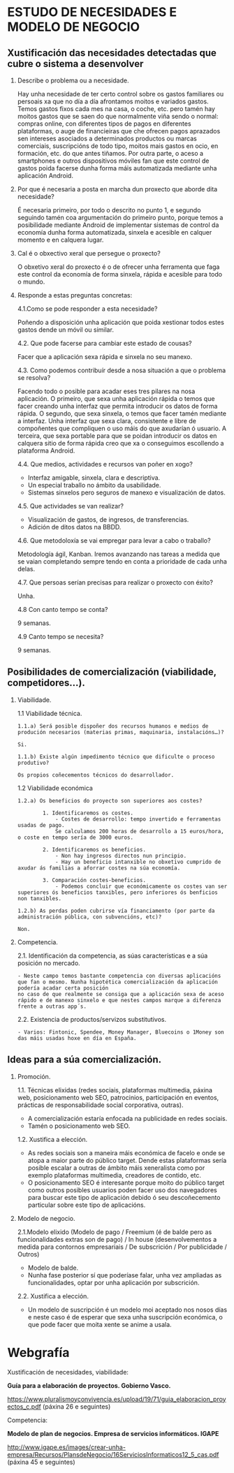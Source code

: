 # ESTUDO DE NECESIDADES E MODELO DE NEGOCIO

## Xustificación das necesidades detectadas que cubre o sistema a desenvolver
1.	Describe o problema ou a necesidade.

    Hay unha necesidade de ter certo control sobre os gastos familiares ou persoais xa que no día a día afrontamos moitos e variados gastos. Temos gastos fixos cada mes na casa, o coche, etc. pero
    tamén hay moitos gastos que se saen do que normalmente viña sendo o normal: compras online, con diferentes tipos de pagos en diferentes plataformas, o auge de financieiras que che ofrecen pagos
    aprazados sen intereses asociados a determinados productos ou marcas comerciais, suscripcións de todo tipo, moitos mais gastos en ocio, en formación, etc. do que antes tiñamos.
    Por outra parte, o aceso a smartphones e outros dispositivos móviles fan que este control de gastos poida facerse dunha forma máis automatizada mediante unha aplicación Android.

2.	Por que é necesaria a posta en marcha dun proxecto que aborde dita necesidade?

    É necesaria primeiro, por todo o descrito no punto 1, e segundo seguindo tamén coa argumentación do primeiro punto, porque temos a posibilidade mediante Android de implementar sistemas de control
    da economía dunha forma automatizada, sinxela e acesible en calquer momento e en calquera lugar.

3.	Cal é o obxectivo xeral que persegue o proxecto?

    O obxetivo xeral do proxecto é o de ofrecer unha ferramenta que faga este control da economía de forma sinxela, rápida e acesible para todo o mundo.

4.	Responde a estas preguntas concretas:

    4.1.Como se pode responder a esta necesidade?

    Poñendo a disposición unha aplicación que poida xestionar todos estes gastos dende un móvil ou similar.
    
    4.2. Que pode facerse para cambiar este estado de cousas?

    Facer que a aplicación sexa rápida e sinxela no seu manexo.
    
    4.3. Como podemos contribuír desde a nosa situación a que o problema se resolva? 

    Facendo todo o posible para acadar eses tres pilares na nosa aplicación. O primeiro, que sexa unha aplicación rápida o temos que facer creando unha interfaz que permita introducir os datos de forma
    rápida. O segundo, que sexa sinxela, o temos que facer tamén mediante a interfaz. Unha interfaz que sexa clara, consistente e libre de compoñentes que compliquen o uso máis do que axudarían ó usuario.
    A terceira, que sexa portable para que se poidan introducir os datos en calquera sitio de forma rápida creo que xa o conseguimos escollendo a plataforma Android.
    
    4.4. Que medios, actividades e recursos van poñer en xogo? 

    - Interfaz amigable, sinxela, clara e descriptiva.
    - Un especial traballo no ámbito da usabilidade.
    - Sistemas sinxelos pero seguros de manexo e visualización de datos.
    
    4.5. Que actividades se van realizar? 

    - Visualización de gastos, de ingresos, de transferencias.
    - Adición de ditos datos na BBDD.
    
    4.6. Que metodoloxía se vai empregar para levar a cabo o traballo?

    Metodología ágil, Kanban.
    Iremos avanzando nas tareas a medida que se vaian completando sempre tendo en conta a prioridade de cada unha delas.
    
    4.7. Que persoas serían precisas para realizar o proxecto con éxito? 

    Unha.
    
    4.8 Con canto tempo se conta? 

    9 semanas.
    
    4.9 Canto tempo se necesita?

    9 semanas.

## Posibilidades de comercialización (viabilidade, competidores…).
1.	Viabilidade.

    1.1	Viabilidade técnica.
    
        1.1.a) Será posible dispoñer dos recursos humanos e medios de produción necesarios (materias primas, maquinaria, instalacións…)?

        Si.
        
        1.1.b) Existe algún impedimento técnico que dificulte o proceso produtivo?

        Os propios coñecementos técnicos do desarrollador.
        
    1.2	Viabilidade económica
    
        1.2.a) Os beneficios do proyecto son superiores aos costes?

                1. Identificaremos os costes.
                    - Costes de desarrollo: tempo invertido e ferramentas usadas de pago.
                    Se calculamos 200 horas de desarrollo a 15 euros/hora, o coste en tempo sería de 3000 euros.

                2. Identificaremos os beneficios.
                    - Non hay ingresos directos nun principio.
                    - Hay un beneficio intanxible no obxetivo cumprido de axudar ás familias a aforrar costes na súa economía.

                3. Comparación costes-beneficios.
                    - Podemos concluir que económicamente os costes van ser superiores ós beneficios tanxibles, pero inferiores ós benficios non tanxibles.
        
        1.2.b) As perdas poden cubrirse vía financiamento (por parte da administración pública, con subvencións, etc)?

        Non.

        
2.	Competencia.

    2.1. Identificación da competencia, as súas características e a súa posición no mercado.

        - Neste campo temos bastante competencia con diversas aplicacións que fan o mesmo. Nunha hipotética comercialización da aplicación podería acadar certa posición
        no caso de que realmente se consiga que a aplicación sexa de aceso rápido e de manexo sinxelo e que nestes campos marque a diferenza frente a outras app´s.
    
    2.2. Existencia de productos/servizos substitutivos.

        - Varios: Fintonic, Spendee, Money Manager, Bluecoins o 1Money son das máis usadas hoxe en día en España.

## Ideas para a súa comercialización.
1.	Promoción.

    1.1.	Técnicas elixidas (redes sociais, plataformas multimedia, páxina web, posicionamento web SEO, patrocinios, participación en eventos, prácticas de responsabilidade social corporativa, outras).

    - A comercialización estaría enfocada na publicidade en redes sociais.
    - Tamén o posicionamento web SEO.
    
    1.2.	Xustifica a elección.

    - As redes sociais son a maneira máis económica de facelo e onde se atopa a maior parte do público target.
    Dende estas plataformas sería posible escalar a outras de ámbito máis xeneralista como por exemplo plataformas multimedia, creadores de contido, etc.
    - O posicionamento SEO é interesante porque moito do público target como outros posibles usuarios poden facer uso dos navegadores para buscar este tipo de aplicación debido ó seu descoñecemento particular
    sobre este tipo de aplicacións.
    
2.	Modelo de negocio.

    2.1.Modelo elixido (Modelo de pago / Freemium (é de balde pero as funcionalidades extras son de pago) / In house (desenvolvementos a medida para contornos empresariais / De subscrición / Por publicidade / Outros)

    - Modelo de balde.
    - Nunha fase posterior sí que poderíase falar, unha vez ampliadas as funcionalidades, optar por unha aplicación por subscrición.
    
    2.2. Xustifica a elección.

    - Un modelo de suscripción é un modelo moi aceptado nos nosos días e neste caso é de esperar que sexa unha suscripción económica, o que pode facer que moita xente se anime a usala.

# Webgrafía

Xustificación de necesidades, viabilidade:

**Guía para a elaboración de proyectos. Gobierno Vasco.**

https://www.pluralismoyconvivencia.es/upload/19/71/guia_elaboracion_proyectos_c.pdf  (páxina 26 e seguintes)

Competencia:

**Modelo de plan de negocios. Empresa de servicios informáticos. IGAPE**

http://www.igape.es/images/crear-unha-empresa/Recursos/PlansdeNegocio/16ServiciosInformaticos12_5_cas.pdf 
(páxina 45 e seguintes)
